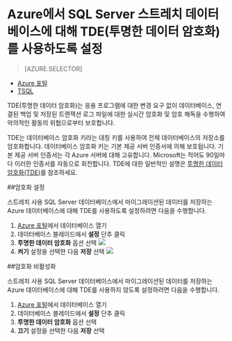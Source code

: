 <properties
   pageTitle="Azure에서 SQL Server 스트레치 데이터베이스에 대해 TDE(투명한 데이터 암호화)를 사용하도록 설정 | Microsoft Azure"
   description="Azure에서 SQL Server 스트레치 데이터베이스에 대해 TDE(투명한 데이터 암호화)를 사용하도록 설정"
   services="sql-server-stretch-database"
   documentationCenter=""
   authors="douglaslMS"
   manager="barbkess"
   editor=""/>

<tags
   ms.service="sql-server-stretch-database"
   ms.workload="data-management"
   ms.tgt_pltfrm="na"
   ms.devlang="na"
   ms.topic="article"
   ms.date="05/17/2016"
   ms.author="douglaslMS"/>

# Azure에서 SQL Server 스트레치 데이터베이스에 대해 TDE(투명한 데이터 암호화)를 사용하도록 설정
> [AZURE.SELECTOR]
- [Azure 포털](sql-server-stretch-database-encryption-tde.md)
- [TSQL](sql-server-stretch-database-encryption-tde-tsql.md)

TDE(투명한 데이터 암호화)는 응용 프로그램에 대한 변경 요구 없이 데이터베이스, 연결된 백업 및 저장된 트랜잭션 로그 파일에 대한 실시간 암호화 및 암호 해독을 수행하여 악의적인 활동의 위협으로부터 보호합니다.

TDE는 데이터베이스 암호화 키라는 대칭 키를 사용하여 전체 데이터베이스의 저장소를 암호화합니다. 데이터베이스 암호화 키는 기본 제공 서버 인증서에 의해 보호됩니다. 기본 제공 서버 인증서는 각 Azure 서버에 대해 고유합니다. Microsoft는 적어도 90일마다 이러한 인증서를 자동으로 회전합니다. TDE에 대한 일반적인 설명은 [투명한 데이터 암호화(TDE)]를 참조하세요.

##암호화 설정

스트레치 사용 SQL Server 데이터베이스에서 마이그레이션된 데이터를 저장하는 Azure 데이터베이스에 대해 TDE를 사용하도록 설정하려면 다음을 수행합니다.

1. [Azure 포털](https://portal.azure.com)에서 데이터베이스 열기
2. 데이터베이스 블레이드에서 **설정** 단추 클릭
3. **투명한 데이터 암호화** 옵션 선택 ![][1]
4. **켜기** 설정을 선택한 다음 **저장** 선택 ![][2]


##암호화 비활성화

스트레치 사용 SQL Server 데이터베이스에서 마이그레이션된 데이터를 저장하는 Azure 데이터베이스에 대해 TDE를 사용하지 않도록 설정하려면 다음을 수행합니다.

1. [Azure 포털](https://portal.azure.com)에서 데이터베이스 열기
2. 데이터베이스 블레이드에서 **설정** 단추 클릭
3. **투명한 데이터 암호화** 옵션 선택
4. **끄기** 설정을 선택한 다음 **저장** 선택




<!--Anchors-->
[투명한 데이터 암호화(TDE)]: https://msdn.microsoft.com/library/bb934049.aspx


<!--Image references-->
[1]: ./media/sql-server-stretch-database-encryption-tde/stretchtde1.png
[2]: ./media/sql-server-stretch-database-encryption-tde/stretchtde2.png


<!--Link references-->

<!---HONumber=AcomDC_0518_2016-->